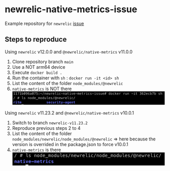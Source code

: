 # newrelic-native-metrics-issue

Example repository for `newrelic` [issue](https://github.com/newrelic/node-newrelic/issues/2445)

## Steps to reproduce

Using `newrelic` v12.0.0 and `@newrelic/native-metrics` v11.0.0

1. Clone repository branch `main`
2. Use a NOT arm64 device
3. Execute `docker build .`
4. Run the container with `sh` : `docker run -it <id> sh`
5. List the content of the folder `node_modules/@newrelic`
6. `native-metrics` is NOT there
![missing module](doc/missing.png)

Using `newrelic` v11.23.2 and `@newrelic/native-metrics` v10.0.1

1. Switch to branch `newrelic-v11.23.2`
2. Reproduce previous steps 2 to 4
3. List the content of the folder `node_modules/newrelic/node_modules/@newrelic` => here because the version is overrided in the package.json to force v10.0.1
4. `native-metrics` is there
![module ok](doc/there.png)
